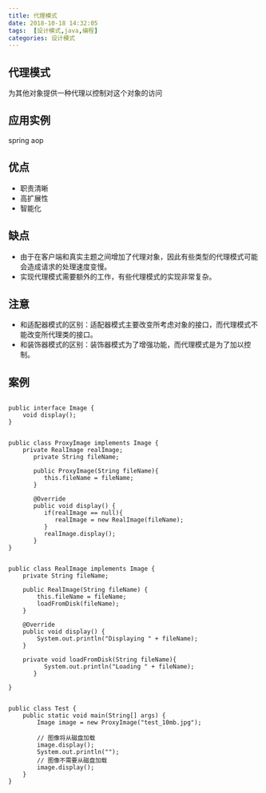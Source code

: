 ```yaml
---
title: 代理模式
date: 2018-10-18 14:32:05
tags:  [设计模式,java,编程]
categories: 设计模式
---
```


## 代理模式
为其他对象提供一种代理以控制对这个对象的访问
<!-- more -->

## 应用实例
spring aop

## 优点
* 职责清晰
* 高扩展性
* 智能化

## 缺点
* 由于在客户端和真实主题之间增加了代理对象，因此有些类型的代理模式可能会造成请求的处理速度变慢。
* 实现代理模式需要额外的工作，有些代理模式的实现非常复杂。

## 注意
* 和适配器模式的区别：适配器模式主要改变所考虑对象的接口，而代理模式不能改变所代理类的接口。
* 和装饰器模式的区别：装饰器模式为了增强功能，而代理模式是为了加以控制。

## 案例

```

public interface Image {
	void display();
}
```

```

public class ProxyImage implements Image {
	private RealImage realImage;
	   private String fileName;
	 
	   public ProxyImage(String fileName){
	      this.fileName = fileName;
	   }
	 
	   @Override
	   public void display() {
	      if(realImage == null){
	         realImage = new RealImage(fileName);
	      }
	      realImage.display();
	   }
}
```

```

public class RealImage implements Image {
	private String fileName;

	public RealImage(String fileName) {
		this.fileName = fileName;
		loadFromDisk(fileName);
	}

	@Override
	public void display() {
		System.out.println("Displaying " + fileName);
	}
	
	private void loadFromDisk(String fileName){
	      System.out.println("Loading " + fileName);
	   }

}
```

```

public class Test {
	public static void main(String[] args) {
		Image image = new ProxyImage("test_10mb.jpg");

		// 图像将从磁盘加载
		image.display();
		System.out.println("");
		// 图像不需要从磁盘加载
		image.display();
	}
}
```